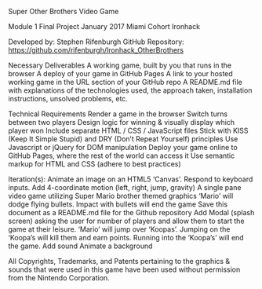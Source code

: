 Super Other Brothers Video Game

Module 1 Final Project
January 2017 Miami Cohort
Ironhack

Developed by: Stephen Rifenburgh
GitHub Repository: https://github.com/rifenburgh/Ironhack_OtherBrothers


Necessary Deliverables
A working game, built by you that runs in the browser
A deploy of your game in GitHub Pages
A link to your hosted working game in the URL section of your GitHub repo
A README.md file with explanations of the technologies used, the approach taken, installation instructions, unsolved problems, etc.

Technical Requirements
Render a game in the browser
Switch turns between two players
Design logic for winning & visually display which player won
Include separate HTML / CSS / JavaScript files
Stick with KISS (Keep It Simple Stupid) and DRY (Don’t Repeat Yourself) principles
Use Javascript or jQuery for DOM manipulation
Deploy your game online to GitHub Pages, where the rest of the world can access it
Use semantic markup for HTML and CSS (adhere to best practices)

Iteration(s):
Animate an image on an HTML5 ‘Canvas’.  Respond to keyboard inputs.
Add 4-coordinate motion (left, right, jump, gravity)
A single pane video game utilizing Super Mario brother themed graphics
‘Mario’ will dodge flying bullets.  Impact with bullets will end the game
Save this document as a README.md file for the Github repository
Add Modal (splash screen) asking the user for number of players and allow them to start the game at their leisure.
‘Mario’ will jump over ‘Koopas’.  Jumping on the ‘Koopa’s will kill them and earn points.  Running into the ‘Koopa’s’ will end the game.
Add sound
Animate a background

All Copyrights, Trademarks, and Patents pertaining to the graphics & sounds that were used in this game have been used without permission from the Nintendo Corporation.

